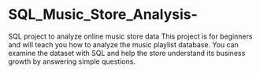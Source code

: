 # SQL_Music_Store_Analysis-
SQL project to analyze online music store data  This project is for beginners and will teach you how to analyze the music playlist database. You can examine the dataset with SQL and help the store understand its business growth by answering simple questions.
